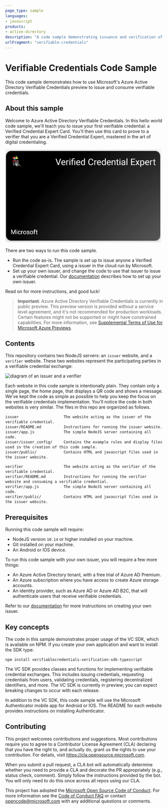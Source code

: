 ```yaml
---
page_type: sample
languages:
- javascript
products:
- active-directory
description: "A code sample demonstrating issuance and verification of verifiable credentials."
urlFragment: "verifiable-credentials"
---
```


# Verifiable Credentials Code Sample

This code sample demonstrates how to use Microsoft's Azure Active Directory Verifiable Credentials preview to issue and consume verifiable credentials. 

## About this sample

Welcome to Azure Active Directory Verifiable Credentials. In this hello world code sample, we'll teach you to issue your first verifiable credential: a Verified Credential Expert Card. You'll then use this card to prove to a verifier that you are a Verified Credential Expert, mastered in the art of digital credentialing.

![Screenshot of a verifiable ninja card](./img/verifiedcredentialexpert-card.png)

There are two ways to run this code sample. 

- Run the code as-is. The sample is set up to issue anyone a Verified Credential Expert Card, using a issuer in the cloud run by Microsoft. 
- Set up your own issuer, and change the code to use that issuer to issue a verifiable credential. Our [documentation](https://aka.ms/didfordevs) describes how to set up your own issuer.

Read on for more instructions, and good luck!

> **Important**: Azure Active Directory Verifiable Credentials is currently in public preview. This preview version is provided without a service level agreement, and it's not recommended for production workloads. Certain features might not be supported or might have constrained capabilities. For more information, see [Supplemental Terms of Use for Microsoft Azure Previews](https://azure.microsoft.com/support/legal/preview-supplemental-terms/).

## Contents

This repository contains two NodeJS servers: an `issuer` website, and a `verifier` website. These two websites represent the participating parties in a verifiable credential exchange:

![diagram of an issuer and a verifier](./img/issuer-verifier.png)

Each website in this code sample is intentionally plain. They contain only a single page, the home page, that displays a QR code and shows a message. We've kept the code as simple as possible to help you keep the focus on the verifiable credentials implementation. You'll notice the code in both websites is very similar. The files in this repo are organized as follows.


```
issuer                    The website acting as the issuer of the verifiable credential.
issuer/README.md          Instructions for running the issuer website.
issuer/app.js             The simple NodeJS server containing all code.
issuer/issuer_config/     Contains the example rules and display files used in the creation of this code sample.
issuer/public/            Contains HTML and javascript files used in the issuer website.
```
```
verifier                  The website acting as the verifier of the verifiable credential.
verifier/README.md        Instructions for running the verifier website and consuming a verifiable credential.
verifier/app.js           The simple NodeJS server containing all code.
verifier/public/          Contains HTML and javascript files used in the issuer website.
```

## Prerequisites

Running this code sample will require:

- NodeJS version `10.14` or higher installed on your machine.
- Git installed on your machine.
- An Android or IOS device.

To run this code sample with your own issuer, you will require a few more things:

- An Azure Active Directory tenant, with a free trial of Azure AD Premium.
- An Azure subscription where you have access to create Azure storage accounts.
- An identity provider, such as Azure AD or Azure AD B2C, that will authenticate users that receive verifiable credentials.

Refer to our [documentation](https://aka.ms/didfordevs) for more instructions on creating your own issuer.

## Key concepts

The code in this sample demonstrates proper usage of the VC SDK, which is available on NPM. If you create your own application and want to install the SDK type:

```
npm install verifiablecredentials-verification-sdk-typescript
```

The VC SDK provides classes and functions for implementing verifiable credential exchanges. This includes issuing credentials, requesting credentials from users, validating credentials, registering decentralized identifiers, and more. The VC SDK is currently in preview; you can expect breaking changes to occur with each release.

In addition to the VC SDK, this code sample will use the Microsoft Authenticator mobile app for Android or IOS. The README for each website provides instructions on installing Authenticator.

## Contributing

This project welcomes contributions and suggestions.  Most contributions require you to agree to a
Contributor License Agreement (CLA) declaring that you have the right to, and actually do, grant us
the rights to use your contribution. For details, visit https://cla.opensource.microsoft.com.

When you submit a pull request, a CLA bot will automatically determine whether you need to provide
a CLA and decorate the PR appropriately (e.g., status check, comment). Simply follow the instructions
provided by the bot. You will only need to do this once across all repos using our CLA.

This project has adopted the [Microsoft Open Source Code of Conduct](https://opensource.microsoft.com/codeofconduct/).
For more information see the [Code of Conduct FAQ](https://opensource.microsoft.com/codeofconduct/faq/) or
contact [opencode@microsoft.com](mailto:opencode@microsoft.com) with any additional questions or comments.
